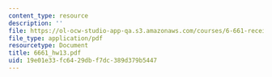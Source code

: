 ```yaml
---
content_type: resource
description: ''
file: https://ol-ocw-studio-app-qa.s3.amazonaws.com/courses/6-661-receivers-antennas-and-signals-spring-2003/19e01e33fc6429dbf7dc389d379b5447_6661_hw13.pdf
file_type: application/pdf
resourcetype: Document
title: 6661_hw13.pdf
uid: 19e01e33-fc64-29db-f7dc-389d379b5447
---
```

